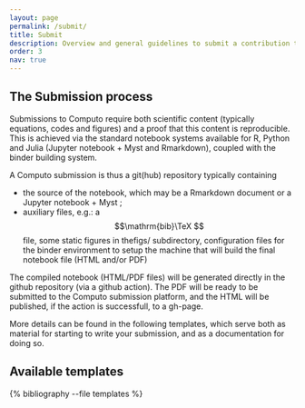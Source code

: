 ```yaml
---
layout: page
permalink: /submit/
title: Submit
description: Overview and general guidelines to submit a contribution to Computo
order: 3
nav: true
---
```


<h2>The Submission process</h2>

Submissions to Computo require both scientific content (typically
equations, codes and figures) and a proof that this content is
reproducible. This is achieved via the standard notebook systems
available for R, Python and Julia (Jupyter notebook + Myst and Rmarkdown),
coupled with the binder building system.

A Computo submission is thus a git(hub) repository typically containing

- the source of the notebook, which may be a Rmarkdown document or a Jupyter notebook + Myst ;
- auxiliary files, e.g.: a $$\mathrm{bib}\TeX $$ file, some static
figures in thefigs/ subdirectory, configuration files for the binder
environment to setup the machine that will build the final notebook
file (HTML and/or PDF)

The compiled notebook (HTML/PDF files) will be generated directly in
the github repository (via a github action). The PDF will be ready to
be submitted to the Computo submission platform, and the HTML will be
published, if the action is successfull, to a gh-page.

More details can be found in the following templates, which serve both
as material for starting to write your submission, and as a
documentation for doing so.


<h2>Available templates </h2>

<div class="publications">

{% bibliography --file templates %}

</div>
